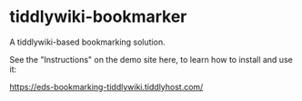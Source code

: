 # tiddlywiki-bookmarker
A tiddlywiki-based bookmarking solution.

See the "Instructions" on the demo site here, to learn how to install and use it:

https://eds-bookmarking-tiddlywiki.tiddlyhost.com/

